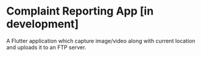 # Complaint Reporting App [in development]
A Flutter application which capture image/video along with current location and uploads it to an FTP server.
